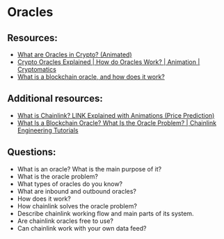 # Oracles


## Resources:

* [What are Oracles in Crypto? (Animated)](https://www.youtube.com/watch?v=uycQ7ReSt_c&t=3s)
* [Crypto Oracles Explained | How do Oracles Work? | Animation | Cryptomatics](https://www.youtube.com/watch?v=MNfXtMSgL0A)
* [What is a blockchain oracle, and how does it work?](https://cointelegraph.com/blockchain-for-beginners/what-is-a-blockchain-oracle-and-how-does-it-work)

## Additional resources:
* [What is Chainlink? LINK Explained with Animations (Price Prediction)](https://www.youtube.com/watch?v=GnXsJe2wZ_w)
* [What Is a Blockchain Oracle? What Is the Oracle Problem? | Chainlink Engineering Tutorials](https://www.youtube.com/watch?v=ZJfkNzyO7-U)

## Questions:
* What is an oracle? What is the main purpose of it?
* What is the oracle problem?
* What types of oracles do you know?
* What are inbound and outbound oracles?
* How does it work?
* How chainlink solves the oracle problem?
* Describe chainlink working flow and main parts of its system.
* Are chainlink oracles free to use? 
* Can chainlink work with your own data feed?
